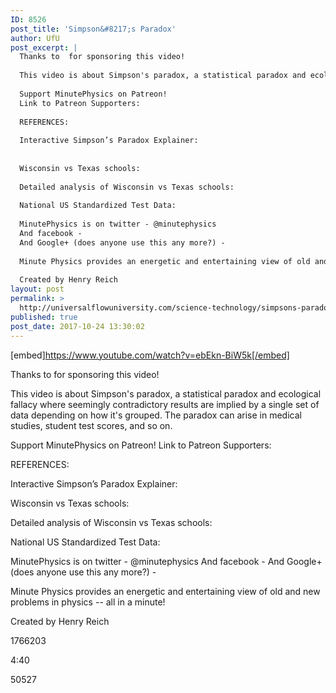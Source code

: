 ```yaml
---
ID: 8526
post_title: 'Simpson&#8217;s Paradox'
author: UfU
post_excerpt: |
  Thanks to  for sponsoring this video!
  
  This video is about Simpson's paradox, a statistical paradox and ecological fallacy where seemingly contradictory results are implied by a single set of data depending on how it's grouped. The paradox can arise in medical studies, student test scores, and so on.
  
  Support MinutePhysics on Patreon!
  Link to Patreon Supporters:
  
  REFERENCES:
  
  Interactive Simpson’s Paradox Explainer:
  
  
  Wisconsin vs Texas schools:
  
  Detailed analysis of Wisconsin vs Texas schools:
  
  National US Standardized Test Data:
  
  MinutePhysics is on twitter - @minutephysics
  And facebook -
  And Google+ (does anyone use this any more?) -
  
  Minute Physics provides an energetic and entertaining view of old and new problems in physics -- all in a minute!
  
  Created by Henry Reich
layout: post
permalink: >
  http://universalflowuniversity.com/science-technology/simpsons-paradox/
published: true
post_date: 2017-10-24 13:30:02
---
```

[embed]https://www.youtube.com/watch?v=ebEkn-BiW5k[/embed]<br>
<p>Thanks to  for sponsoring this video!

This video is about Simpson's paradox, a statistical paradox and ecological fallacy where seemingly contradictory results are implied by a single set of data depending on how it's grouped. The paradox can arise in medical studies, student test scores, and so on.

Support MinutePhysics on Patreon! 
Link to Patreon Supporters: 

REFERENCES:

Interactive Simpson’s Paradox Explainer:


Wisconsin vs Texas schools: 

Detailed analysis of Wisconsin vs Texas schools: 

National US Standardized Test Data: 

MinutePhysics is on twitter - @minutephysics
And facebook - 
And Google+ (does anyone use this any more?) - 

Minute Physics provides an energetic and entertaining view of old and new problems in physics -- all in a minute!

Created by Henry Reich</p>
<p>1766203</p>
<p>4:40</p>
<p>50527</p>
<br></br>
